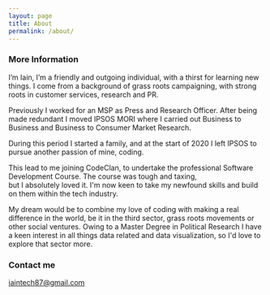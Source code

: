 ```yaml
---
layout: page
title: About
permalink: /about/
---
```



### More Information

I’m Iain, I’m a friendly and outgoing individual, with a thirst for learning new things. I come from a background of grass roots 
campaigning, with strong roots in customer services, research and PR.

Previously I worked for an MSP as Press and Research Officer. After being made redundant I moved IPSOS MORI where I carried out
Business to Business and Business to Consumer Market Research.

During this period I started a family, and at the start of 2020 I left IPSOS to pursue another passion of mine, coding.

This lead to me joining CodeClan, to undertake the professional Software Development Course. The course was tough and taxing,  
but I absolutely loved it. I'm now keen to take my newfound skills and build on them within the tech industry.

My dream would be to combine my love of coding with making a real difference in the world, be it in the third sector, grass roots 
movements or other social ventures. Owing to a Master Degree in Political Research I have a keen interest in all things 
data related and data visualization, so I'd love to explore that sector more.



### Contact me

[iaintech87@gmail.com](mailto:iaintech87@gmail.com)